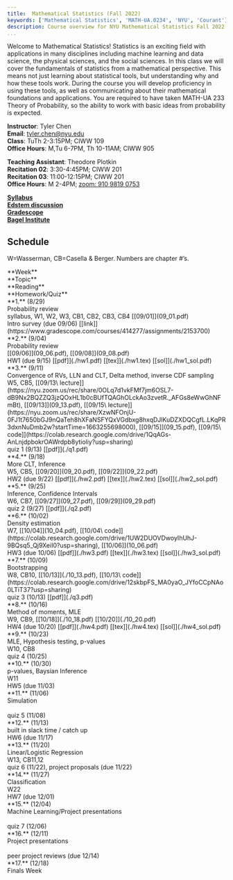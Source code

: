 ```yaml
---
title:  Mathematical Statistics (Fall 2022)
keywords: ['Mathematical Statistics', 'MATH-UA.0234', 'NYU', 'Courant']
description: Course overview for NYU Mathematical Statistics Fall 2022
...
```


Welcome to Mathematical Statistics! 
Statistics is an exciting field with applications in many disciplines including machine learning and data science, the physical sciences, and the social sciences. 
In this class we will cover the fundamentals of statistics from a mathematical perspective.
This means not just learning about statistical tools, but understanding why and how these tools work. 
During the course you will develop proficiency in using these tools, as well as communicating about their mathematical foundations and applications.
You are required to have taken MATH-UA 233 Theory of Probability, so the ability to work with basic ideas from probability is expected.


**Instructor**: Tyler Chen  
**Email**: tyler.chen@nyu.edu  
**Class**: TuTh 2-3:15PM; CIWW 109  
**Office Hours**: M,Tu 6-7PM, Th 10-11AM; CIWW 905  


**Teaching Assistant**: Theodore Plotkin  
**Recitation 02**: 3:30-4:45PM; CIWW 201  
**Recitation 03**: 11:00-12:15PM; CIWW 201  
**Office Hours**: M 2-4PM; [zoom: 910 9819 0753](https://nyu.zoom.us/j/91098190753)


[**Syllabus**](./syllabus.html)  
[**Edstem discussion**](https://edstem.org/us/courses/24656/discussion/)  
[**Gradescope**](https://www.gradescope.com/courses/414277)  
[**Bagel Institute**](https://bagel.institute)

## Schedule


W=Wasserman, CB=Casella & Berger. Numbers are chapter #’s.

<div class="schedule-container">

<div class="week weektitle">
<div class="label">**Week**</div>
<div class="topic">**Topic**</div>
<div class="reading">**Reading**</div>
<div class="hw">**Homework/Quiz**</div>
</div>


<div class="week">
<div class="label">**1.** (8/29)</div>
<div class="topic">Probability review</div>
<div class="reading">syllabus, W1, W2, W3, CB1, CB2, CB3, CB4 [[09/01]](09_01.pdf)</div>
<div class="hw">Intro survey (due 09/06) [[link]](https://www.gradescope.com/courses/414277/assignments/2153700)</div>
</div>


<div class="week">
<div class="label">**2.** (9/04)</div>
<div class="topic">Probability review</div>
<div class="reading">[[09/06]](09_06.pdf), [[09/08]](09_08.pdf)</div>
<div class="hw">HW1 (due 9/15) [[pdf]](./hw1.pdf) [[tex]](./hw1.tex) [[sol]](./hw1_sol.pdf)</div>
</div>


<div class="week">
<div class="label">**3.** (9/11)</div>
<div class="topic">Convergence of RVs, LLN and CLT, Delta method, inverse CDF sampling</div>
<div class="reading">W5, CB5, [[09/13\ lecture]](https://nyu.zoom.us/rec/share/0OLq7d1vkFMf7jm6OSL7-dB9Nx2BQZZQ3jzQOxHL1b0cBUfTQAGhOLckAo3zvetR._AFGs8eWwGhNFmBt), [[09/13]](09_13.pdf), [[09/15\ lecture]](https://nyu.zoom.us/rec/share/XzwNFOnjU-0FJ1t7650bGJ9nQaTeh8hXFaNSFYQxVGdbxg8hxqDJlKuDZXDQCgfL.LKqPR3dxnNuDmb2w?startTime=1663255698000), [[09/15]](09_15.pdf), [[09/15\ code]](https://colab.research.google.com/drive/1QqAGs-AnLnjdpbokrOAWrdpb8ytioliy?usp=sharing)</div>
<div class="hw">quiz 1 (9/13) [[pdf]](./q1.pdf)</div>
</div>


<div class="week">
<div class="label">**4.** (9/18)</div>
<div class="topic">More CLT, Inference</div>
<div class="reading">W5, CB5, [[09/20]](09_20.pdf), [[09/22]](09_22.pdf)</div>
<div class="hw">HW2 (due 9/22) [[pdf]](./hw2.pdf) [[tex]](./hw2.tex) [[sol]](./hw2_sol.pdf)</div>
</div>


<div class="week">
<div class="label">**5.** (9/25)</div>
<div class="topic">Inference, Confidence Intervals</div>
<div class="reading">W6, CB7, [[09/27]](09_27.pdf), [[09/29]](09_29.pdf)</div>
<div class="hw">quiz 2 (9/27) [[pdf]](./q2.pdf)</div>
</div>


<div class="week">
<div class="label">**6.** (10/02)</div>
<div class="topic">Density estimation</div>
<div class="reading">W7, [[10/04]](10_04.pdf), [[10/04\ code]](https://colab.research.google.com/drive/1UW2DUOVDwoyIhUhJ-9BQsq5_Qj9XeiI0?usp=sharing), [[10/06]](10_06.pdf)</div>
<div class="hw">HW3 (due 10/06) [[pdf]](./hw3.pdf) [[tex]](./hw3.tex) [[sol]](./hw3_sol.pdf)</div>
</div>


<div class="week">
<div class="label">**7.** (10/09)</div>
<div class="topic">Bootstrapping</div>
<div class="reading">W8, CB10,  [[10/13]](./10_13.pdf), [[10/13\ code]](https://colab.research.google.com/drive/12skbpFS_MA0yaO_JYfoCCpNAo0LTiT37?usp=sharing)</div>
<div class="hw">quiz 3 (10/13) [[pdf]](./q3.pdf)</div>
</div>


<div class="week">
<div class="label">**8.** (10/16)</div>
<div class="topic">Method of moments, MLE</div>
<div class="reading">W9, CB9, [[10/18]](./10_18.pdf) [[10/20]](./10_20.pdf)</div>
<div class="hw">HW4 (due 10/20) [[pdf]](./hw4.pdf) [[tex]](./hw4.tex) [[sol]](./hw4_sol.pdf)</div>
</div>


<div class="week current">
<div class="label">**9.** (10/23)</div>
<div class="topic">MLE, Hypothesis testing, p-values</div>
<div class="reading">W10, CB8</div>
<div class="hw">quiz 4 (10/25)</div>
</div>


<div class="week">
<div class="label">**10.** (10/30)</div>
<div class="topic">p-values, Baysian Inference</div>
<div class="reading">W11</div>

<div class="hw">HW5 (due 11/03)</div>
</div>


<div class="week">
<div class="label">**11.** (11/06)</div>
<div class="topic">Simulation</div>
<div class="reading">&nbsp;</div>
<div class="hw">quiz 5 (11/08)</div>
</div>


<div class="week">
<div class="label">**12.** (11/13)</div>
<div class="topic">built in slack time / catch up</div>
<div class="reading"></div>
<div class="hw">HW6 (due 11/17)</div>
</div>


<div class="week">
<div class="label">**13.** (11/20)</div>
<div class="topic">Linear/Logistic Regression</div>
<div class="reading">W13, CB11,12</div>
<div class="hw">quiz 6 (11/22), project proposals (due 11/22)</div>
</div>


<div class="week">
<div class="label">**14.** (11/27)</div>
<div class="topic">Classification</div>
<div class="reading">W22</div>
<div class="hw">HW7 (due 12/01)</div>
</div>


<div class="week">
<div class="label">**15.** (12/04)</div>
<div class="topic">Machine Learning/Project presentations</div>
<div class="reading">&nbsp;</div>
<div class="hw">quiz 7 (12/06)</div>
</div>


<div class="week">
<div class="label">**16.** (12/11)</div>
<div class="topic">Project presentations</div>
<div class="reading">&nbsp;</div>
<div class="hw">peer project reviews (due 12/14)</div>
</div>


<div class="week">
<div class="label">**17.** (12/18)</div>
<div class="topic">Finals Week</div>
<div class="reading"></div>
<div class="hw"></div>
</div>

</div>
  
